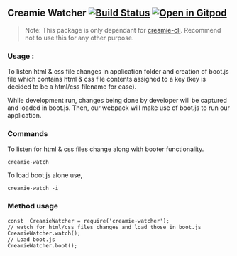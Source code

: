 ## Creamie Watcher [![Build Status](https://travis-ci.org/Haribalajiravi/creamie-watcher.svg?branch=master)](https://travis-ci.org/Haribalajiravi/creamie-watcher) [![Open in Gitpod](https://gitpod.io/button/open-in-gitpod.svg)](https://gitpod.io/#https://github.com/Haribalajiravi/creamie)

> Note: This package is only dependant for [creamie-cli](https://www.npmjs.com/package/creamie-cli). Recommend not to use this for any other purpose.

### Usage :
To listen html & css file changes in application folder and creation of boot.js file which contains html & css file contents assigned to a key (key is decided to be a html/css filename for ease).

While development run, changes being done by developer will be captured and loaded in boot.js. Then, our webpack will make use of boot.js to run our application.

### Commands 
To listen for html & css files change along with booter functionality.

	creamie-watch

To load boot.js alone use,

	creamie-watch -i

### Method usage

    const  CreamieWatcher = require('creamie-watcher');
    // watch for html/css files changes and load those in boot.js
    CreamieWatcher.watch();
    // Load boot.js
    CreamieWatcher.boot();

<!--stackedit_data:
eyJoaXN0b3J5IjpbLTI5NDkxNjQ3MCwtMzMyNDU1MzYzXX0=
-->
